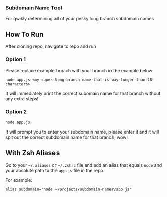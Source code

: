 ### Subdomain Name Tool

For qwikly determining all of your pesky long branch subdomain names

## How To Run

After cloning repo, navigate to repo and run

### Option 1

Please replace example brnach with your branch in the example below:

```
node app.js <my-super-long-branch-name-that-is-way-longer-than-28-characters>
```

It will immediately print the correct subomain name for that branch without any extra steps!

### Option 2

```
node app.js
```

It will prompt you to enter your subdomain name, please enter it and it will spit out the correct subdomain name for that branch, wow!

## With Zsh Aliases

Go to your `~/.aliases` or `~/.zshrc` file and add an alias that equals `node` and your absolute path to the `app.js` file in the repo.

For example:

```
alias subdomain="node ~/projects/subdomain-namer/app.js"
```
